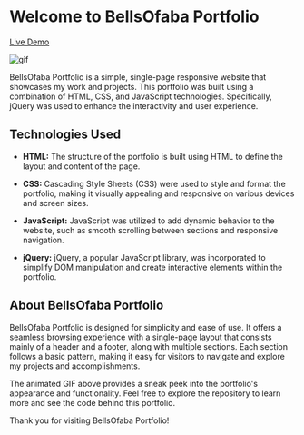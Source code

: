 # Welcome to BellsOfaba Portfolio

[Live Demo](https://bellsofaba.netlify.app/)

![gif](https://github.com/bellsofaba/BellsofabaPortfolio/blob/main/assets/gif/bellsOfabaPortfoliogif.gif)

BellsOfaba Portfolio is a simple, single-page responsive website that showcases my work and projects. This portfolio was built using a combination of HTML, CSS, and JavaScript technologies. Specifically, jQuery was used to enhance the interactivity and user experience.

## Technologies Used

- **HTML:** The structure of the portfolio is built using HTML to define the layout and content of the page.

- **CSS:** Cascading Style Sheets (CSS) were used to style and format the portfolio, making it visually appealing and responsive on various devices and screen sizes.

- **JavaScript:** JavaScript was utilized to add dynamic behavior to the website, such as smooth scrolling between sections and responsive navigation.

- **jQuery:** jQuery, a popular JavaScript library, was incorporated to simplify DOM manipulation and create interactive elements within the portfolio.

## About BellsOfaba Portfolio

BellsOfaba Portfolio is designed for simplicity and ease of use. It offers a seamless browsing experience with a single-page layout that consists mainly of a header and a footer, along with multiple sections. Each section follows a basic pattern, making it easy for visitors to navigate and explore my projects and accomplishments.

The animated GIF above provides a sneak peek into the portfolio's appearance and functionality. Feel free to explore the repository to learn more and see the code behind this portfolio.

Thank you for visiting BellsOfaba Portfolio!

